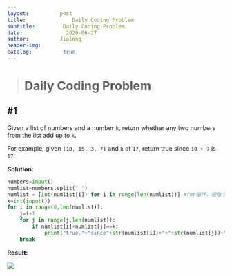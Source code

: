 ```yaml
---
layout:          post
title:               Daily Coding Problem
subtitle:         Daily Coding Problem
date:              2020-06-27
author:          Jialong
header-img:  
catalog:          true
---
```


># Daily Coding Problem

## #1

Given a list of numbers and a number `k`, return whether any two numbers from the list add up to `k`.

For example, given `[10, 15, 3, 7]` and `k` of `17`, return true since `10 + 7` is `17`.



**Solution:**

```python
numbers=input()
numlist=numbers.split(" ")
numlist = [int(numlist[i]) for i in range(len(numlist))] #for循环，把每个字符转成int值
k=int(input())
for i in range(0,len(numlist)):
    j=i+1
    for j in range(j,len(numlist)):
        if numlist[i]+numlist[j]==k:
            print("true,"+"since"+str(numlist[i])+"+"+str(numlist[j])+"="+str(k))
    break
```

**Result:**

![](https://raw.githubusercontent.com/Jialong-c/images/master/Blog/daily-coding-problem/#1.png)